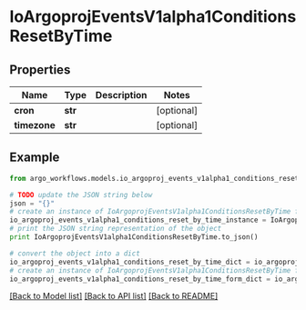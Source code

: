 # IoArgoprojEventsV1alpha1ConditionsResetByTime


## Properties

Name | Type | Description | Notes
------------ | ------------- | ------------- | -------------
**cron** | **str** |  | [optional] 
**timezone** | **str** |  | [optional] 

## Example

```python
from argo_workflows.models.io_argoproj_events_v1alpha1_conditions_reset_by_time import IoArgoprojEventsV1alpha1ConditionsResetByTime

# TODO update the JSON string below
json = "{}"
# create an instance of IoArgoprojEventsV1alpha1ConditionsResetByTime from a JSON string
io_argoproj_events_v1alpha1_conditions_reset_by_time_instance = IoArgoprojEventsV1alpha1ConditionsResetByTime.from_json(json)
# print the JSON string representation of the object
print IoArgoprojEventsV1alpha1ConditionsResetByTime.to_json()

# convert the object into a dict
io_argoproj_events_v1alpha1_conditions_reset_by_time_dict = io_argoproj_events_v1alpha1_conditions_reset_by_time_instance.to_dict()
# create an instance of IoArgoprojEventsV1alpha1ConditionsResetByTime from a dict
io_argoproj_events_v1alpha1_conditions_reset_by_time_form_dict = io_argoproj_events_v1alpha1_conditions_reset_by_time.from_dict(io_argoproj_events_v1alpha1_conditions_reset_by_time_dict)
```
[[Back to Model list]](../README.md#documentation-for-models) [[Back to API list]](../README.md#documentation-for-api-endpoints) [[Back to README]](../README.md)


